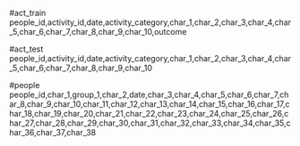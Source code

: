 #act_train
people_id,activity_id,date,activity_category,char_1,char_2,char_3,char_4,char_5,char_6,char_7,char_8,char_9,char_10,outcome

#act_test
people_id,activity_id,date,activity_category,char_1,char_2,char_3,char_4,char_5,char_6,char_7,char_8,char_9,char_10

#people
people_id,char_1,group_1,char_2,date,char_3,char_4,char_5,char_6,char_7,char_8,char_9,char_10,char_11,char_12,char_13,char_14,char_15,char_16,char_17,char_18,char_19,char_20,char_21,char_22,char_23,char_24,char_25,char_26,char_27,char_28,char_29,char_30,char_31,char_32,char_33,char_34,char_35,char_36,char_37,char_38
